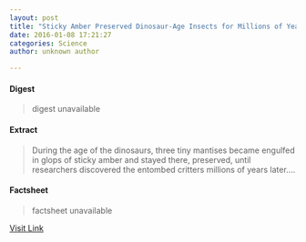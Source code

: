 ```yaml
---
layout: post
title: "Sticky Amber Preserved Dinosaur-Age Insects for Millions of Years"
date: 2016-01-08 17:21:27
categories: Science
author: unknown author

---
```



#### Digest
>digest unavailable

#### Extract
>During the age of the dinosaurs, three tiny mantises became engulfed in glops of sticky amber and stayed there, preserved, until researchers discovered the entombed critters millions of years later....

#### Factsheet
>factsheet unavailable

[Visit Link](http://www.livescience.com/53311-cretaceous-mantis-amber.html)


